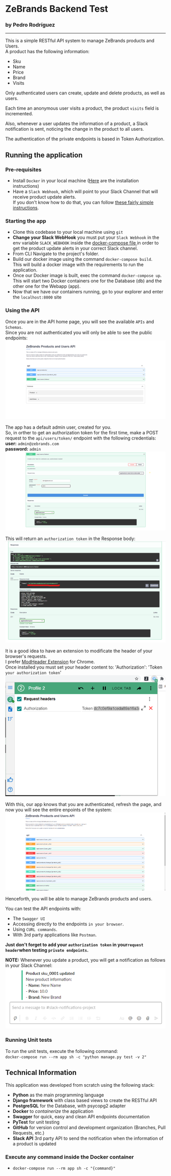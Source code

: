 # ZeBrands Backend Test
### by Pedro Rodríguez

---

This is a simple RESTful API system to manage ZeBrands products and Users.  
A product has the following information:
- Sku
- Name
- Price
- Brand
- Visits

Only authenticated users can create, update and delete products, as well as users.

Each time an anonymous user visits a product, the product `visits` field is incremented.

Also, whenever a user updates the information of a product, a Slack notification is sent, 
noticing the change in the product to all users.

The authentication of the private endpoints is based in Token Authorization.

## Running the application

### Pre-requisites

- Install `Docker` in your local machine ([Here](https://docs.docker.com/engine/install/) are the installation instructions)
- Have a `Slack Webhook`, which will point to your Slack Channel that will receive product update alerts.  
If you don't know how to do that, you can follow
  [these fairly simple instructions](https://api.slack.com/messaging/webhooks).
  
### Starting the app

- Clone this codebase to your local machine using `git`
- **Change your Slack WebHook** you must put your `Slack Webhook` in the env 
  variable `SLACK_WEBHOOK` inside the [docker-compose file ](docker-compose.yml)
  in order to get the product update alerts in your correct Slack channel.  
- From CLI Navigate to the project's folder.
- Build our docker image using the command `docker-compose build`.  
  This will build a docker image with the requirements to run the application.
- Once our Docker image is built, exec the command `docker-compose up`.
  This will start two Docker containers one for the Database (db) and the other one for the Webapp (app).
- Now that we have our containers running, go to your explorer and enter the `localhost:8000` site

### Using the API

Once you are in the API home page, you will see the available `APIs` and `Schemas`.  
Since you are not authenticated you will only be able to see the public endpoints:
![img.png](doc_images/public_endpoints.png)

The app has a default admin user, created for you.  
So, in orther to get an authorization token for the first time, make a POST request to the
`api/users/token/` endpoint with the following credentials:  
**user:** `admin@zebrands.com`  
**password:** `admin`
![img.png](doc_images/first_time_token.png)

This will return an `authorization token` in the Response body:
![img.png](doc_images/authorization_token.png)

It is a good idea to have an extension to modificate the header of your browser's requests.  
I prefer [ModHeader Extension](https://chrome.google.com/webstore/detail/modheader/idgpnmonknjnojddfkpgkljpfnnfcklj?hl=es) for Chrome.  
Once installed you must set your header content to:
'Authorization': 'Token `your authorization token`'
![img.png](doc_images/token_header.png)

With this, our app knows that you are authenticated, refresh the 
page, and now you will see the entire enpoints of the system:
![img.png](doc_images/all_endpoints.png)

Henceforth, you will be able to manage ZeBrands products and users.

You can test the API endpoints with:
- The `Swagger UI`
- Accessing directly to the endpoints `in your browser`.
- Using `CURL commands`.
- With 3rd party applications like `Postman`.

**Just don't forget to add your `authorization token` in 
your`request header`when testing `private endpoints`.**

**NOTE:** Whenever you update a product, you will get a notification as follows in your Slack Channel:
![img.png](doc_images/slack_notification.png)

### Running Unit tests

To run the unit tests, execute the following command:  
`docker-compose run --rm app sh -c "python manage.py test -v 2"`

## Technical Information

This application was developed from scratch using the following stack:

- **Python** as the main programming language
- **Django framework** with class based views to create the RESTful API
- **PostgreSQL** for the Database, with psycopg2 adapter
- **Docker** to *containerize* the application
- **Swagger** for quick, easy and clean API endpoints documentation
- **PyTest** for unit testing
- **GitHub** for version control and development organization (Branches, Pull Requests, etc.)
- **Slack API** 3rd party API to send the notification when the information of a product is updated

### Execute any command inside the Docker container

-  `docker-compose run --rm app sh -c "{command}"`
